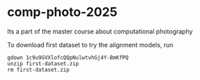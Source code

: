 # comp-photo-2025
Its a part of the master course about computational photography

To download first dataset to try the alignment models, run

```
gdown 1c9u9GVXlofcQQpNulwtvhGj4Y-BmKfPQ
unzip first-dataset.zip
rm first-dataset.zip
```


